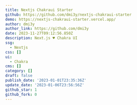 ```yaml
---
title: Nextjs Chakraui Starter
github: https://github.com/dmi3y/nextjs-chakraui-starter
demo: https://nextjs-chakraui-starter.vercel.app/
author: dmi3y
author_link: https://github.com/dmi3y
date: 2023-11-27T09:12:56.850Z
description: Next.js ♥ Chakra UI
ssg:
  - Nextjs
css: []
ui:
  - Chakra
cms: []
category: []
draft: false
publish_date: '2023-01-01T23:35:36Z'
update_date: '2023-01-06T23:56:56Z'
github_star: 1
github_fork: 0
---
```


